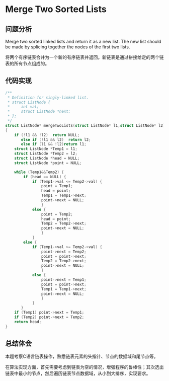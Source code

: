 # Merge Two Sorted Lists

## 问题分析
Merge two sorted linked lists and return it as a new list. The new list should be made by splicing together the nodes of the first two lists.

将两个有序链表合并为一个新的有序链表并返回。新链表是通过拼接给定的两个链表的所有节点组成的。 

## 代码实现
``` C
/**
 * Definition for singly-linked list.
 * struct ListNode {
 *     int val;
 *     struct ListNode *next;
 * };
 */
struct ListNode* mergeTwoLists(struct ListNode* l1,struct ListNode* l2)
{
	if (!l1 && !l2)  return NULL;
	   else if (!l1 && l2)  return l2;
	   else if (l1 && !l2)return l1;
	struct ListNode *Temp1 = l1;
	struct ListNode *Temp2 = l2;
	struct ListNode *head = NULL;
	struct ListNode *point = NULL;

	while (Temp1&&Temp2) {
		if (head == NULL) {
			if (Temp1->val <= Temp2->val) {
				point = Temp1;
				head = point;
				Temp1 = Temp1->next;
				point->next = NULL;
			    }
			else {
				point = Temp2;
				head = point;
				Temp2 = Temp2->next;
				point->next = NULL;
			    }
		    }
		else {
			if (Temp1->val >= Temp2->val) {
				point->next = Temp2;
				point = point->next;
				Temp2 = Temp2->next;
				point->next = NULL;
			    }
			else {
				point->next = Temp1;
				point = point->next;
				Temp1 = Temp1->next;
				point->next = NULL;
			    }
		    }
	   }
	if (Temp1) point->next = Temp1;
	if (Temp2) point->next = Temp2;
	return head;
}
```

## 总结体会
本题考察C语言链表操作，熟悉链表元素的头指针、节点的数据域和尾节点等。

在算法实现方面，首先需要考虑到链表为空的情况，增强程序的鲁棒性；其次选出链表中最小的节点，然后遍历链表节点数据域，从小到大排序，实现要求。

